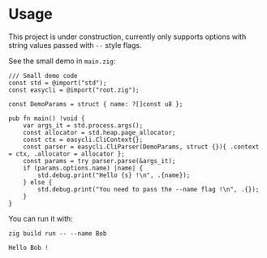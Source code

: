 # Usage
This project is under construction, currently only supports options with string values passed with `--` style flags.

See the small demo in `main.zig`:
```zig
/// Small demo code
const std = @import("std");
const easycli = @import("root.zig");

const DemoParams = struct { name: ?[]const u8 };

pub fn main() !void {
    var args_it = std.process.args();
    const allocator = std.heap.page_allocator;
    const ctx = easycli.CliContext{};
    const parser = easycli.CliParser(DemoParams, struct {}){ .context = ctx, .allocator = allocator };
    const params = try parser.parse(&args_it);
    if (params.options.name) |name| {
        std.debug.print("Hello {s} !\n", .{name});
    } else {
        std.debug.print("You need to pass the --name flag !\n", .{});
    }
}
```

You can run it with:
```zig
zig build run -- --name Bob

Hello Bob !
```